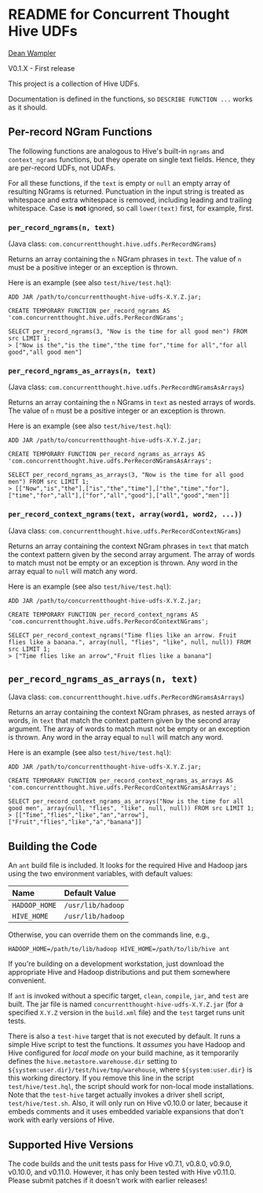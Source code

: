 # README for Concurrent Thought Hive UDFs

[Dean Wampler](dean@concurrentthought.com)

V0.1.X - First release

This project is a collection of Hive UDFs. 

Documentation is defined in the functions, so `DESCRIBE FUNCTION ...` works as it should.

## Per-record NGram Functions

The following functions are analogous to Hive's built-in `ngrams` and `context_ngrams` functions, but they operate on single text fields. Hence, they are per-record UDFs, not UDAFs.

For all these functions, if the `text` is empty or `null` an empty array of resulting NGrams is returned. Punctuation in the input string is treated as whitespace and extra whitespace is removed, including leading and trailing whitespace. Case is **not** ignored, so call `lower(text)` first, for example, first.

### `per_record_ngrams(n, text)`

(Java class: `com.concurrentthought.hive.udfs.PerRecordNGrams`)

Returns an array containing the `n` NGram phrases in `text`. The value of `n` must be a positive integer or an exception is thrown. 

Here is an example (see also `test/hive/test.hql`):

    ADD JAR /path/to/concurrentthought-hive-udfs-X.Y.Z.jar;

    CREATE TEMPORARY FUNCTION per_record_ngrams AS 'com.concurrentthought.hive.udfs.PerRecordNGrams';

    SELECT per_record_ngrams(3, "Now is the time for all good men") FROM src LIMIT 1;
    > ["Now is the","is the time","the time for","time for all","for all good","all good men"]

### `per_record_ngrams_as_arrays(n, text)` 

(Java class: `com.concurrentthought.hive.udfs.PerRecordNGramsAsArrays`)

Returns an array containing the `n` NGrams in `text` as nested arrays of words. The value of `n` must be a positive integer or an exception is thrown.

Here is an example (see also `test/hive/test.hql`):

    ADD JAR /path/to/concurrentthought-hive-udfs-X.Y.Z.jar;

    CREATE TEMPORARY FUNCTION per_record_ngrams_as_arrays AS 'com.concurrentthought.hive.udfs.PerRecordNGramsAsArrays';

    SELECT per_record_ngrams_as_arrays(3, "Now is the time for all good men") FROM src LIMIT 1;
    > [["Now","is","the"],["is","the","time"],["the","time","for"],["time","for","all"],["for","all","good"],["all","good","men"]]

### `per_record_context_ngrams(text, array(word1, word2, ...))`

(Java class: `com.concurrentthought.hive.udfs.PerRecordContextNGrams`)

Returns an array containing the context NGram phrases in `text` that match the context pattern given by the second array argument. The array of words to match must not be empty or an exception is thrown. Any word in the array equal to `null` will match any word.

Here is an example (see also `test/hive/test.hql`):

    ADD JAR /path/to/concurrentthought-hive-udfs-X.Y.Z.jar;

    CREATE TEMPORARY FUNCTION per_record_context_ngrams AS 'com.concurrentthought.hive.udfs.PerRecordContextNGrams';

    SELECT per_record_context_ngrams("Time flies like an arrow. Fruit flies like a banana.", array(null, "flies", "like", null, null)) FROM src LIMIT 1;
    > ["Time flies like an arrow","Fruit flies like a banana"]

## `per_record_ngrams_as_arrays(n, text)` 

(Java class: `com.concurrentthought.hive.udfs.PerRecordNGramsAsArrays`)

Returns an array containing the context NGram phrases, as nested arrays of words, in `text` that match the context pattern given by the second array argument. The array of words to match must not be empty or an exception is thrown. Any word in the array equal to `null` will match any word.

Here is an example (see also `test/hive/test.hql`):

    ADD JAR /path/to/concurrentthought-hive-udfs-X.Y.Z.jar;

    CREATE TEMPORARY FUNCTION per_record_context_ngrams_as_arrays AS 'com.concurrentthought.hive.udfs.PerRecordContextNGramsAsArrays';

    SELECT per_record_context_ngrams_as_arrays("Now is the time for all good men", array(null, "flies", "like", null, null)) FROM src LIMIT 1;
    > [["Time","flies","like","an","arrow"],["Fruit","flies","like","a","banana"]]


## Building the Code

An `ant` build file is included. It looks for the required Hive and Hadoop jars using the two environment variables, with default values:

| Name          | Default Value     |
| :------------ | :---------------- |
| `HADOOP_HOME` | `/usr/lib/hadoop` |
| `HIVE_HOME`   | `/usr/lib/hadoop` |

Otherwise, you can override them on the commands line, e.g., 

    HADOOP_HOME=/path/to/lib/hadoop HIVE_HOME=/path/to/lib/hive ant

If you're building on a development workstation, just download the appropriate Hive and Hadoop distributions and put them somewhere convenient.

If `ant` is invoked without a specific target, `clean`, `compile`, `jar`, and `test` are built. The jar file is named `concurrentthought-hive-udfs-X.Y.Z.jar` (for a specified `X.Y.Z` version in the `build.xml` file) and the `test` target runs unit tests.

There is also a `test-hive` target that is not executed by default. It runs a simple Hive script to test the functions. It *assumes* you have Hadoop and Hive configured for *local mode* on your build machine, as it temporarily defines the `hive.metastore.warehouse.dir` setting to `${system:user.dir}/test/hive/tmp/warehouse`, where `${system:user.dir}` is this working directory. If you remove this line in the script `test/hive/test.hql`, the script should work for non-local mode installations. Note that the `test-hive` target actually invokes a driver shell script, `test/hive/test.sh`. Also, it will only run on Hive v0.10.0 or later, because it embeds comments and it uses embedded variable expansions that don't work with early versions of Hive.

## Supported Hive Versions

The code builds and the unit tests pass for Hive v0.7.1, v0.8.0, v0.9.0, v0.10.0, and v0.11.0. However, it has only been tested with Hive v0.11.0. Please submit patches if it doesn't work with earlier releases!
